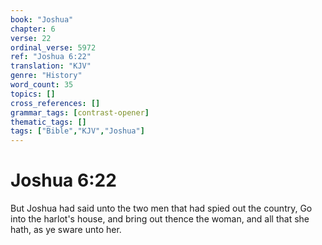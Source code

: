 ```yaml
---
book: "Joshua"
chapter: 6
verse: 22
ordinal_verse: 5972
ref: "Joshua 6:22"
translation: "KJV"
genre: "History"
word_count: 35
topics: []
cross_references: []
grammar_tags: [contrast-opener]
thematic_tags: []
tags: ["Bible","KJV","Joshua"]
---
```


# Joshua 6:22

But Joshua had said unto the two men that had spied out the country, Go into the harlot's house, and bring out thence the woman, and all that she hath, as ye sware unto her.
